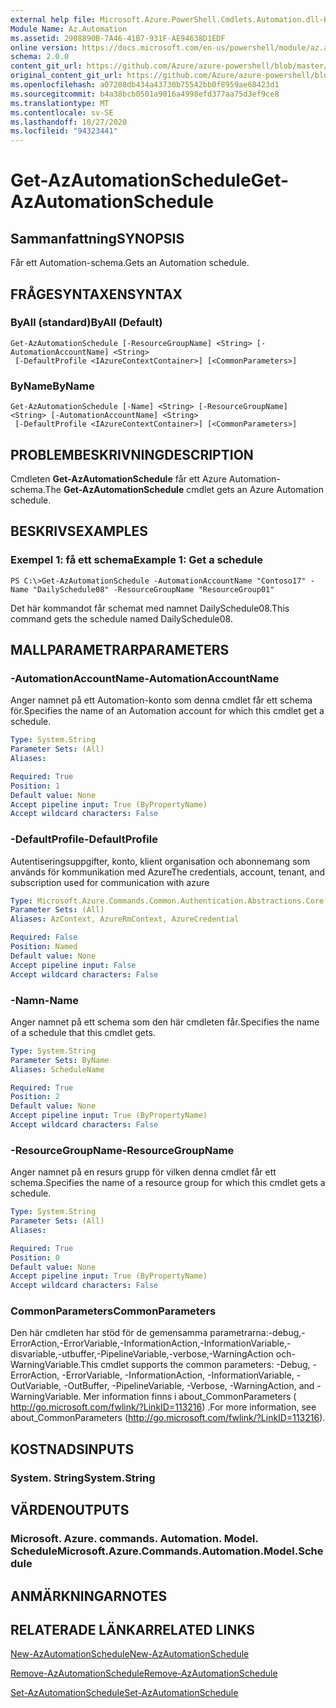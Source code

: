 ```yaml
---
external help file: Microsoft.Azure.PowerShell.Cmdlets.Automation.dll-Help.xml
Module Name: Az.Automation
ms.assetid: 2908890B-7A46-41B7-931F-AE94638D1EDF
online version: https://docs.microsoft.com/en-us/powershell/module/az.automation/get-azautomationschedule
schema: 2.0.0
content_git_url: https://github.com/Azure/azure-powershell/blob/master/src/Automation/Automation/help/Get-AzAutomationSchedule.md
original_content_git_url: https://github.com/Azure/azure-powershell/blob/master/src/Automation/Automation/help/Get-AzAutomationSchedule.md
ms.openlocfilehash: a07208db434a43730b75542bb0f8959ae68423d1
ms.sourcegitcommit: b4a38bcb0501a9016a4998efd377aa75d3ef9ce8
ms.translationtype: MT
ms.contentlocale: sv-SE
ms.lasthandoff: 10/27/2020
ms.locfileid: "94323441"
---
```

# <span data-ttu-id="675c2-101">Get-AzAutomationSchedule</span><span class="sxs-lookup"><span data-stu-id="675c2-101">Get-AzAutomationSchedule</span></span>

## <span data-ttu-id="675c2-102">Sammanfattning</span><span class="sxs-lookup"><span data-stu-id="675c2-102">SYNOPSIS</span></span>
<span data-ttu-id="675c2-103">Får ett Automation-schema.</span><span class="sxs-lookup"><span data-stu-id="675c2-103">Gets an Automation schedule.</span></span>

## <span data-ttu-id="675c2-104">FRÅGESYNTAXEN</span><span class="sxs-lookup"><span data-stu-id="675c2-104">SYNTAX</span></span>

### <span data-ttu-id="675c2-105">ByAll (standard)</span><span class="sxs-lookup"><span data-stu-id="675c2-105">ByAll (Default)</span></span>
```
Get-AzAutomationSchedule [-ResourceGroupName] <String> [-AutomationAccountName] <String>
 [-DefaultProfile <IAzureContextContainer>] [<CommonParameters>]
```

### <span data-ttu-id="675c2-106">ByName</span><span class="sxs-lookup"><span data-stu-id="675c2-106">ByName</span></span>
```
Get-AzAutomationSchedule [-Name] <String> [-ResourceGroupName] <String> [-AutomationAccountName] <String>
 [-DefaultProfile <IAzureContextContainer>] [<CommonParameters>]
```

## <span data-ttu-id="675c2-107">PROBLEMBESKRIVNING</span><span class="sxs-lookup"><span data-stu-id="675c2-107">DESCRIPTION</span></span>
<span data-ttu-id="675c2-108">Cmdleten **Get-AzAutomationSchedule** får ett Azure Automation-schema.</span><span class="sxs-lookup"><span data-stu-id="675c2-108">The **Get-AzAutomationSchedule** cmdlet gets an Azure Automation schedule.</span></span>

## <span data-ttu-id="675c2-109">BESKRIVS</span><span class="sxs-lookup"><span data-stu-id="675c2-109">EXAMPLES</span></span>

### <span data-ttu-id="675c2-110">Exempel 1: få ett schema</span><span class="sxs-lookup"><span data-stu-id="675c2-110">Example 1: Get a schedule</span></span>
```
PS C:\>Get-AzAutomationSchedule -AutomationAccountName "Contoso17" -Name "DailySchedule08" -ResourceGroupName "ResourceGroup01"
```

<span data-ttu-id="675c2-111">Det här kommandot får schemat med namnet DailySchedule08.</span><span class="sxs-lookup"><span data-stu-id="675c2-111">This command gets the schedule named DailySchedule08.</span></span>

## <span data-ttu-id="675c2-112">MALLPARAMETRAR</span><span class="sxs-lookup"><span data-stu-id="675c2-112">PARAMETERS</span></span>

### <span data-ttu-id="675c2-113">-AutomationAccountName</span><span class="sxs-lookup"><span data-stu-id="675c2-113">-AutomationAccountName</span></span>
<span data-ttu-id="675c2-114">Anger namnet på ett Automation-konto som denna cmdlet får ett schema för.</span><span class="sxs-lookup"><span data-stu-id="675c2-114">Specifies the name of an Automation account for which this cmdlet get a schedule.</span></span>

```yaml
Type: System.String
Parameter Sets: (All)
Aliases:

Required: True
Position: 1
Default value: None
Accept pipeline input: True (ByPropertyName)
Accept wildcard characters: False
```

### <span data-ttu-id="675c2-115">-DefaultProfile</span><span class="sxs-lookup"><span data-stu-id="675c2-115">-DefaultProfile</span></span>
<span data-ttu-id="675c2-116">Autentiseringsuppgifter, konto, klient organisation och abonnemang som används för kommunikation med Azure</span><span class="sxs-lookup"><span data-stu-id="675c2-116">The credentials, account, tenant, and subscription used for communication with azure</span></span>

```yaml
Type: Microsoft.Azure.Commands.Common.Authentication.Abstractions.Core.IAzureContextContainer
Parameter Sets: (All)
Aliases: AzContext, AzureRmContext, AzureCredential

Required: False
Position: Named
Default value: None
Accept pipeline input: False
Accept wildcard characters: False
```

### <span data-ttu-id="675c2-117">-Namn</span><span class="sxs-lookup"><span data-stu-id="675c2-117">-Name</span></span>
<span data-ttu-id="675c2-118">Anger namnet på ett schema som den här cmdleten får.</span><span class="sxs-lookup"><span data-stu-id="675c2-118">Specifies the name of a schedule that this cmdlet gets.</span></span>

```yaml
Type: System.String
Parameter Sets: ByName
Aliases: ScheduleName

Required: True
Position: 2
Default value: None
Accept pipeline input: True (ByPropertyName)
Accept wildcard characters: False
```

### <span data-ttu-id="675c2-119">-ResourceGroupName</span><span class="sxs-lookup"><span data-stu-id="675c2-119">-ResourceGroupName</span></span>
<span data-ttu-id="675c2-120">Anger namnet på en resurs grupp för vilken denna cmdlet får ett schema.</span><span class="sxs-lookup"><span data-stu-id="675c2-120">Specifies the name of a resource group for which this cmdlet gets a schedule.</span></span>

```yaml
Type: System.String
Parameter Sets: (All)
Aliases:

Required: True
Position: 0
Default value: None
Accept pipeline input: True (ByPropertyName)
Accept wildcard characters: False
```

### <span data-ttu-id="675c2-121">CommonParameters</span><span class="sxs-lookup"><span data-stu-id="675c2-121">CommonParameters</span></span>
<span data-ttu-id="675c2-122">Den här cmdleten har stöd för de gemensamma parametrarna:-debug,-ErrorAction,-ErrorVariable,-InformationAction,-InformationVariable,-disvariable,-utbuffer,-PipelineVariable,-verbose,-WarningAction och-WarningVariable.</span><span class="sxs-lookup"><span data-stu-id="675c2-122">This cmdlet supports the common parameters: -Debug, -ErrorAction, -ErrorVariable, -InformationAction, -InformationVariable, -OutVariable, -OutBuffer, -PipelineVariable, -Verbose, -WarningAction, and -WarningVariable.</span></span> <span data-ttu-id="675c2-123">Mer information finns i about_CommonParameters ( http://go.microsoft.com/fwlink/?LinkID=113216) .</span><span class="sxs-lookup"><span data-stu-id="675c2-123">For more information, see about_CommonParameters (http://go.microsoft.com/fwlink/?LinkID=113216).</span></span>

## <span data-ttu-id="675c2-124">KOSTNADS</span><span class="sxs-lookup"><span data-stu-id="675c2-124">INPUTS</span></span>

### <span data-ttu-id="675c2-125">System. String</span><span class="sxs-lookup"><span data-stu-id="675c2-125">System.String</span></span>

## <span data-ttu-id="675c2-126">VÄRDEN</span><span class="sxs-lookup"><span data-stu-id="675c2-126">OUTPUTS</span></span>

### <span data-ttu-id="675c2-127">Microsoft. Azure. commands. Automation. Model. Schedule</span><span class="sxs-lookup"><span data-stu-id="675c2-127">Microsoft.Azure.Commands.Automation.Model.Schedule</span></span>

## <span data-ttu-id="675c2-128">ANMÄRKNINGAR</span><span class="sxs-lookup"><span data-stu-id="675c2-128">NOTES</span></span>

## <span data-ttu-id="675c2-129">RELATERADE LÄNKAR</span><span class="sxs-lookup"><span data-stu-id="675c2-129">RELATED LINKS</span></span>

[<span data-ttu-id="675c2-130">New-AzAutomationSchedule</span><span class="sxs-lookup"><span data-stu-id="675c2-130">New-AzAutomationSchedule</span></span>](./New-AzAutomationSchedule.md)

[<span data-ttu-id="675c2-131">Remove-AzAutomationSchedule</span><span class="sxs-lookup"><span data-stu-id="675c2-131">Remove-AzAutomationSchedule</span></span>](./Remove-AzAutomationSchedule.md)

[<span data-ttu-id="675c2-132">Set-AzAutomationSchedule</span><span class="sxs-lookup"><span data-stu-id="675c2-132">Set-AzAutomationSchedule</span></span>](./Set-AzAutomationSchedule.md)


